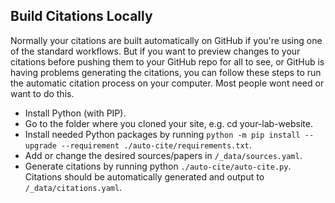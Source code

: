 ## Build Citations Locally
Normally your citations are built automatically on GitHub if you're using one of the standard workflows. But if you want to preview changes to your citations before pushing them to your GitHub repo for all to see, or GitHub is having problems generating the citations, you can follow these steps to run the automatic citation process on your computer. Most people wont need or want to do this.

- Install Python (with PIP).
- Go to the folder where you cloned your site, e.g. cd your-lab-website.
- Install needed Python packages by running `python -m pip install --upgrade --requirement ./auto-cite/requirements.txt`.
- Add or change the desired sources/papers in `/_data/sources.yaml`.
- Generate citations by running python `./auto-cite/auto-cite.py`.
Citations should be automatically generated and output to `/_data/citations.yaml`.